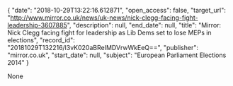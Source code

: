 {
  "date": "2018-10-29T13:22:16.612871", 
  "open_access": false, 
  "target_url": "http://www.mirror.co.uk/news/uk-news/nick-clegg-facing-fight-leadership-3607885", 
  "description": null, 
  "end_date": null, 
  "title": "Mirror: Nick Clegg facing fight for leadership as Lib Dems set to lose MEPs in elections", 
  "record_id": "20181029T132216/l3vK020aBReIMDVrwWkEeQ==", 
  "publisher": "mirror.co.uk", 
  "start_date": null, 
  "subject": "European Parliament Elections 2014"
}

None